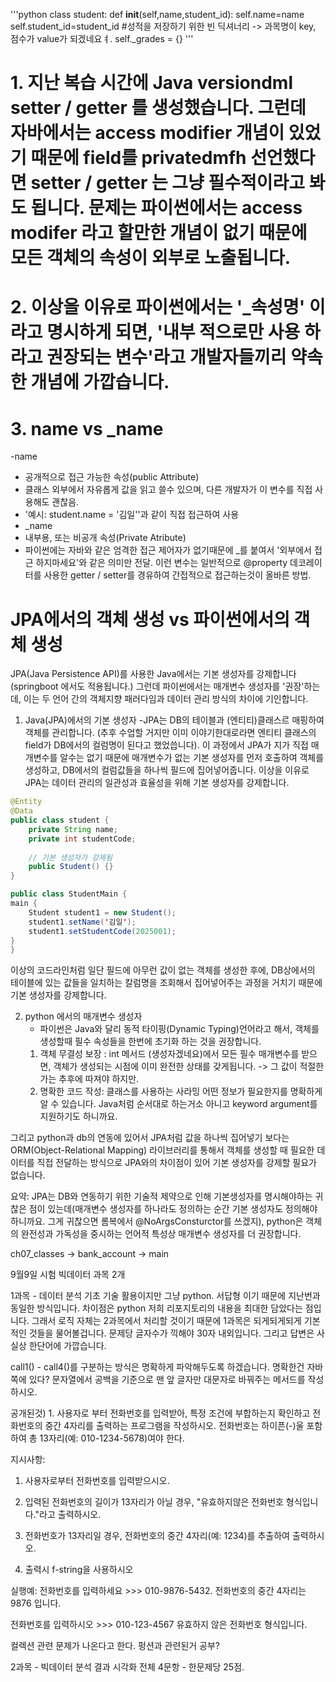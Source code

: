 '''python
class student:
def __init__(self,name,student_id):
    self.name=name
    self.student_id=student_id
    #성적을 저장하기 위한 빈 딕셔너리 -> 과목명이 key, 점수가 value가 되겠네요ㅕ.
    self._grades = {}
'''

# 1. 지난 복습 시간에 Java versiondml setter / getter 를 생성했습니다. 그런데 자바에서는 access modifier 개념이 있었기 때문에 field를 privatedmfh 선언했다면 setter / getter 는 그냥 필수적이라고 봐도 됩니다. 문제는 파이썬에서는 access modifer 라고 할만한 개념이 없기 때문에 모든 객체의 속성이 외부로 노출됩니다.

# 2. 이상을 이유로 파이썬에서는 '_속성명' 이라고 명시하게 되면, '내부 적으로만 사용 하라고 권장되는 변수'라고 개발자들끼리 약속한 개념에 가깝습니다.

# 3. name vs _name
  -name
   - 공개적으로 접근 가능한 속성(public Attribute)
   - 클래스 외부에서 자유롭게 값을 읽고 쓸수 있으며, 다른 개발자가 이 변수를 직접 사용해도 괜찮음.
   - '예시: student.name = '김일''과 같이 직접 접근하여 사용
- _name
 - 내부용, 또는 비공개 속성(Private Atribute)
 - 파이썬에는 자바와 같은 엄격한 접근 제어자가 없기때문에 _를 붙여서 '외부에서 접근 하지마세요'와 같은 의미만 전달. 이런 변수는 일반적으로 @property 데코레이터를 사용한
 getter / setter를 경유하여 간접적으로 접근하는것이 올바른 방법.


# JPA에서의 객체 생성 vs 파이썬에서의 객체 생성
JPA(Java Persistence API)를 사용한 Java에서는 기본 생성자를 강제합니다(springboot 에서도 적용됩니다.) 그런데 파이썬에서는 매개변수 생성자를 '권장'하는데, 이는 두 언어 간의 객체지향 패러다임과 데이터 관리 방식의 차이에 기인합니다. 

1. Java(JPA)에서의 기본 생성자 
    -JPA는 DB의 테이블과 (엔티티)클래스르 매핑하여 객체를 관리합니다. (추후 수업할 거지만 이미 이야기한대로라면 엔티티 클래스의 field가 DB에서의 컬럼명이 된다고 했었씁니다). 이 과정에서 JPA가 지가 직접 매개변수를 알수는 없기 때문에 매개변수가 없는 기본 생성자를 먼저 호출하여 객체를 생성하고, DB에서의 컬럼값들을 하나씩 필드에 집어넣어줍니다. 이상을 이유로 JPA는 데이터 관리의 일관성과 효율성을 위해 기본 생성자를 강제합니다. 

```java
@Entity
@Data 
public class student {
    private String name;
    private int studentCode;
    
    // 기본 생성자가 강제됨
    public Student() {}
}

public class StudentMain {
main {
    Student student1 = new Student();
    student1.setName('김일');
    student1.setStudentCode(2025001);
}
}

```
이상의 코드라인처럼 일단 필드에 아무런 값이 없는 객체를 생성한 후에, DB상에서의 테이블에 있는 값들을 일치하는 칼럼명을 조회해서 집어넣어주는 과정을 거치기 때문에 기본 생성자를 강제합니다. 


2. python 에서의 매개변수 생성자
    - 파이썬은 Java와 달리 동적 타이핑(Dynamic Typing)언어라고 해서, 객체를 생성할때 필수 속성들을 한번에 초기화 하는 것을 권장합니다. 
   1. 객체 무결성 보장 : int 메서드 (생성자겠네요)에서 모든 필수 매개변수를 받으면, 객체가 생성되는 시점에 이미 완전한 상태를 갖게됩니다. -> 그 값이 적절한가는 추후에 따져야 하지만.
   2. 명확한 코드 작성: 클래스를 사용하는 사라밍 어떤 정보가 필요한지를 명확하게 알 수 있습니다. Java처럼 순서대로 하는거소 아니고 keyword argument를 지원하기도 하니까요.

그리고 python과 db의 연동에 있어서 JPA처럼 값을 하나씩 집어넣기 보다는 ORM(Object-Relational Mapping) 라이브러리를 통해서 객체를 생성할 때 필요한 데이터를 직접 전달하는 방식으로 JPA와의 차이점이 있어 기본 생성자를 강제할 필요가 없습니다. 

요약: JPA는 DB와 연동하기 위한 기술적 제약으로 인해 기본생성자를 명시해야하는 귀찮은 점이 있는데(매개변수 생성자를 하나라도 정의하는 순간 기본 생성자도 정의해야 하니까요. 그게 귀찮으면 롬복에서 @NoArgsConsturctor를 쓰겠지), python은 객체의 완전성과 가독성을 중시하는 언어적 특성상 매개변수 생성자를 더 권장합니다. 


ch07_classes -> bank_account -> main





9월9일 시험 빅데이터 과목 2개 

1과목 - 데이터 분석 기초 기술 활용이지만 그냥 python. 서답형 이기 때문에 지난번과 동일한 방식입니다. 차이점은 python 저희 리포지토리의 내용을 최대한 담았다는 점입니다. 그래서 로직 자체는 2과목에서 처리할 것이기 때문에 1과목은 되게되게되게 기본적인 것들을 물어볼겁니다.  문제당 글자수가 끽해야 30자 내외입니다. 그리고 답변은 사실상 한단어에 가깝습니다. 

call1() - call4()를 구분하는 방식은 명확하게 파악해두도록 하겠습니다. 명확한건 자바쪽에 있다? 
문자열에서 공백을 기준으로 맨 앞 글자만 대문자로 바꿔주는 메서드를 작성하시오. 


공개된것) 1. 사용자로 부터 전화번호를 입력받아, 특정 조건에 부합하는지 확인하고 전화번호의 중간 4자리를 출력하는 프로그램을 작성하시오. 전화번호는 하이픈(-)울 포함하여 총 13자리(예: 010-1234-5678)여야 한다.


지시사항:

1. 사용자로부터 전화번호를 입력받으시오.

2. 입력된 전화번호의 길이가 13자리가 아닐 경우, "유효하지않은 전화번호 형식입니다."라고 출력하시오.

3. 전화번호가 13자리일 경우, 전화번호의 중간 4자리(예: 1234)를 추출하여 출력하시오.

4. 출력시 f-string을 사용하시오

실행예:  전화번호를 입력하세요 >>> 010-9876-5432. 전화번호의 중간 4자리는 9876 입니다.

전화번호를 입력하시오 >>> 010-123-4567 유효하지 않은 전화번호 형식입니다. 



컬렉션 관련 문제가 나온다고 한다. 펑션과 관련된거 공부? 




2과목 - 빅데이터 분석 결과 시각화
전체 4문항 - 한문제당 25점. 
